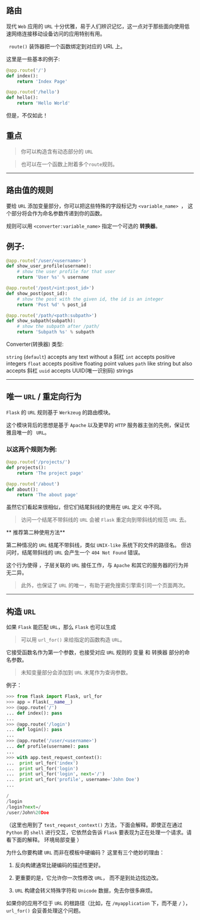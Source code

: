 ## 路由
现代 `Web` 应用的 `URL` 十分优雅，易于人们辨识记忆，这一点对于那些面向使用低速网络连接移动设备访问的应用特别有用。


` route()` 装饰器把一个函数绑定到对应的 URL 上。

这里是一些基本的例子:
```python
@app.route('/')
def index():
    return 'Index Page'

@app.route('/hello')
def hello():
    return 'Hello World'
```
但是，不仅如此！

## 重点

> 你可以构造含有动态部分的 `URL`

> 也可以在一个函数上附着多个`route`规则。



---------------

##   路由值的规则
要给 `URL` 添加变量部分，你可以把这些特殊的字段标记为 `<variable_name> `， 这个部分将会作为命名参数传递到你的函数。

规则可以用 `<converter:variable_name>` 指定一个可选的 **转换器**。

## 例子:

```python
@app.route('/user/<username>')
def show_user_profile(username):
    # show the user profile for that user
    return 'User %s' % username

@app.route('/post/<int:post_id>')
def show_post(post_id):
    # show the post with the given id, the id is an integer
    return 'Post %d' % post_id

@app.route('/path/<path:subpath>')
def show_subpath(subpath):
    # show the subpath after /path/
    return 'Subpath %s' % subpath
```

Converter(转换器) 类型:

`string`	(`default`) accepts any text without a 斜杠
`int`   	accepts positive integers
`float`	    accepts positive floating point values
`path`  	like string but also accepts 斜杠
`uuid`	    accepts UUID(唯一识别码) strings

------------------

## 唯一 `URL` / 重定向行为

`Flask` 的 `URL` 规则基于 `Werkzeug` 的路由模块。

这个模块背后的思想是基于 `Apache` 以及更早的 `HTTP` 服务器主张的先例，保证优雅且唯一的 ` URL`。

### 以这两个规则为例:
```python
@app.route('/projects/')
def projects():
    return 'The project page'

@app.route('/about')
def about():
    return 'The about page'
```
虽然它们看起来很相似，但它们结尾斜线的使用在 `URL` 定义 中不同。 

> 访问一个结尾不带斜线的 `URL` 会被 `Flask` 重定向到带斜线的规范 `URL` 去。

** 推荐第二种使用方法**

第二种情况的 `URL` 结尾不带斜线，类似 `UNIX-like` 系统下的文件的路径名。
但访问时，结尾带斜线的 `URL` 会产生一个 `404 Not Found` 错误。

这个行为使得 ，子层关联的 `URL` 接任工作，与 `Apache` 和其它的服务器的行为并无二异。

> 此外，也保证了 `URL` 的唯一，有助于避免搜索引擎索引同一个页面两次。



---------------
## 构造 `URL`
如果 `Flask` 能匹配 `URL`，那么 `Flask` 也可以生成

> 可以用 `url_for()` 来给指定的函数构造 `URL`。

它接受函数名作为第一个参数，也接受对应 `URL` 规则的 变量 和 转换器 部分的命名参数。
> 未知变量部分会添加到 `URL` 末尾作为查询参数。

例子：
```python
>>> from flask import Flask, url_for
>>> app = Flask(__name__)
>>> @app.route('/')
... def index(): pass
...
>>> @app.route('/login')
... def login(): pass
...
>>> @app.route('/user/<username>')
... def profile(username): pass
...
>>> with app.test_request_context():
...  print url_for('index')
...  print url_for('login')
...  print url_for('login', next='/')
...  print url_for('profile', username='John Doe')
...

/
/login
/login?next=/
/user/John%20Doe
```
（这里也用到了 `test_request_context()` 方法，下面会解释。即使正在通过 `Python` 的 `shell` 进行交互，它依然会告诉 `Flask` 要表现为正在处理一个请求。请看下面的解释。 环境局部变量 ）

为什么你要构建 `URL` 而非在模板中硬编码？
这里有三个绝妙的理由：

1. 反向构建通常比硬编码的描述性更好。

2. 更重要的是，它允许你一次性修改 `URL`， 而不是到处边找边改。
3. `URL` 构建会转义特殊字符和 `Unicode` 数据，免去你很多麻烦。

如果你的应用不位于 `URL` 的根路径（比如，在 `/myapplication` 下，而不是 `/` ）， `url_for()` 会妥善处理这个问题。






